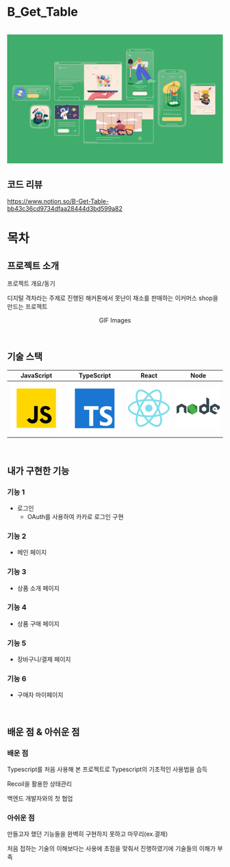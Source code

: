 # B_Get_Table

<p align="center">
  <br>
  <img src="./images/common/logo-sample.jpeg">
  <br>
</p>

## 코드 리뷰
https://www.notion.so/B-Get-Table-bb43c36cd9734dfaa28444d3bd599a82

# 목차

## 프로젝트 소개

<p align="justify">
프로젝트 개요/동기
</p>
<p> 디지털 격차라는 주제로 진행된 해커톤에서 못난이 채소를 판매하는 이커머스 shop을 만드는 프로젝트 </p>

<p align="center">
GIF Images
</p>

<br>

## 기술 스택

| JavaScript | TypeScript |  React   |  Node   |
| :--------: | :--------: | :------: | :-----: |
|   ![js]    |   ![ts]    | ![react] | ![node] |

<br>

## 내가 구현한 기능

### 기능 1
- 로그인
  - OAuth를 사용하여 카카로 로그인 구현 

### 기능 2
- 메인 페이지

### 기능 3
- 상품 소개 페이지

### 기능 4
- 상품 구매 페이지

### 기능 5
- 장바구니/결제 페이지

### 기능 6
- 구매자 마이페이지

<br>

## 배운 점 & 아쉬운 점

### 배운 점
<p align="justify">
Typescript를 처음 사용해 본 프로젝트로 Typescript의 기초적인 사용법을 습득
</p>
<p align="justify">
Recoil을 활용한 상태관리
</p>
<p align="justify">
백엔드 개발자와의 첫 협업
</p>

### 아쉬운 점
<p align="justify">
만들고자 했던 기능들을 완벽히 구현하지 못하고 마무리(ex.결제)
</p>
<p align="justify">
처음 접하는 기술의 이해보다는 사용에 초점을 맞춰서 진행하였기에 기술들의 이해가 부족
</p>


<br>

<!-- Stack Icon Refernces -->

[js]: /images/stack/javascript.svg
[ts]: /images/stack/typescript.svg
[react]: /images/stack/react.svg
[node]: /images/stack/node.svg
